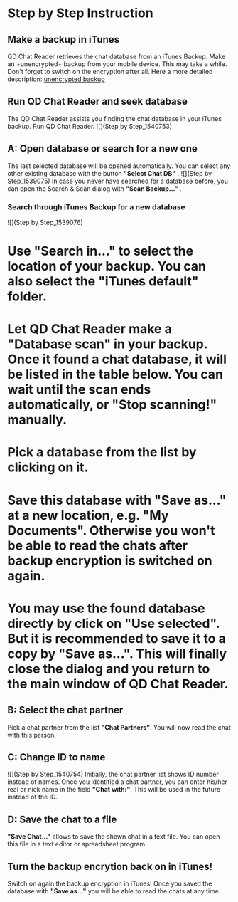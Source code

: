 # Step by Step Instruction
## Make a backup in iTunes
QD Chat Reader retrieves the chat database from an iTunes Backup.
Make an +unencrypted+ backup from your mobile device.
This may take a while. Don't forget to switch on the encryption after all.
Here a more detailed description: [unencrypted backup](unencrypted-Backup)

## Run QD Chat Reader and seek database 
The QD Chat Reader assists you finding the chat database in your iTunes backup.
Run QD Chat Reader. 
![](Step by Step_1540753)

## A: Open database or search for a new one
The last selected database will be opened automatically. You can select any other existing database with the button **"Select Chat DB"** . 
![](Step by Step_1539075)
In case you never have searched for a database before, you can open the Search & Scan dialog with **"Scan Backup..."** .

### Search through iTunes Backup for a new database
![](Step by Step_1539076)
# Use **"Search in..."** to select the location of your backup. You can also select the **"iTunes default"** folder.
# Let QD Chat Reader make a **"Database scan"** in your backup. Once it found a chat database, it will be listed in the table below. You can wait until the scan ends automatically, or **"Stop scanning!"** manually.
# Pick a database from the list by clicking on it.
# Save this database with **"Save as..."** at a new location, e.g. "My Documents". Otherwise you won't be able to read the chats after backup encryption is switched on again.
# You may use the found database directly by click on **"Use selected"**. But it is recommended to save it to a copy by **"Save as..."**. This will finally close the dialog and you return to the main window of QD Chat Reader.

## B: Select the chat partner
Pick a chat partner from the list **"Chat Partners"**. You will now read the chat with this person.

## C: Change ID to name
![](Step by Step_1540754)
Initially, the chat partner list shows ID number instead of names. Once you identified a chat partner, you can enter his/her real or nick name in the field **"Chat with:"**. This will be used in the future instead of the ID.

## D: Save the chat to a file
**"Save Chat..."** allows to save the shown chat in a text file. You can open this file in a text editor or spreadsheet program.

## Turn the backup encrytion back on in iTunes!
Switch on again the backup encryption in iTunes! Once you saved the database with **"Save as..."** you will be able to read the chats at any time.

